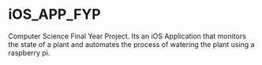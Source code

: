 # iOS_APP_FYP
Computer Science Final Year Project. 
Its an iOS Application that monitors the state of a plant and automates the process of watering the plant using a raspberry pi.
